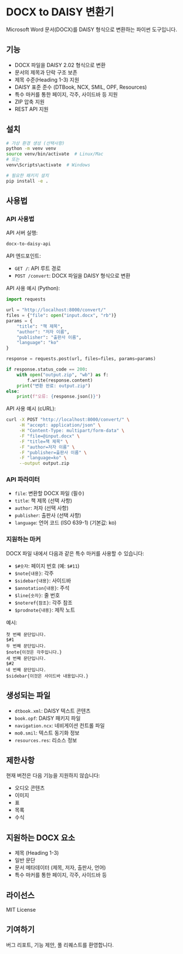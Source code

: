 # DOCX to DAISY 변환기

Microsoft Word 문서(DOCX)를 DAISY 형식으로 변환하는 파이썬 도구입니다.

## 기능

- DOCX 파일을 DAISY 2.02 형식으로 변환
- 문서의 제목과 단락 구조 보존
- 제목 수준(Heading 1-3) 지원
- DAISY 표준 준수 (DTBook, NCX, SMIL, OPF, Resources)
- 특수 마커를 통한 페이지, 각주, 사이드바 등 지원
- ZIP 압축 지원
- REST API 지원

## 설치

```bash
# 가상 환경 생성 (선택사항)
python -m venv venv
source venv/bin/activate  # Linux/Mac
# 또는
venv\Scripts\activate  # Windows

# 필요한 패키지 설치
pip install -e .
```

## 사용법

### API 사용법

API 서버 실행:
```bash
docx-to-daisy-api
```

API 엔드포인트:
- `GET /`: API 루트 경로
- `POST /convert`: DOCX 파일을 DAISY 형식으로 변환

API 사용 예시 (Python):
```python
import requests

url = "http://localhost:8000/convert/"
files = {"file": open("input.docx", "rb")}
params = {
    "title": "책 제목",
    "author": "저자 이름",
    "publisher": "출판사 이름",
    "language": "ko"
}

response = requests.post(url, files=files, params=params)

if response.status_code == 200:
    with open("output.zip", "wb") as f:
        f.write(response.content)
    print("변환 완료: output.zip")
else:
    print(f"오류: {response.json()}")
```

API 사용 예시 (cURL):
```bash
curl -X POST "http://localhost:8000/convert/" \
     -H "accept: application/json" \
     -H "Content-Type: multipart/form-data" \
     -F "file=@input.docx" \
     -F "title=책 제목" \
     -F "author=저자 이름" \
     -F "publisher=출판사 이름" \
     -F "language=ko" \
     --output output.zip
```

### API 파라미터

- `file`: 변환할 DOCX 파일 (필수)
- `title`: 책 제목 (선택 사항)
- `author`: 저자 (선택 사항)
- `publisher`: 출판사 (선택 사항)
- `language`: 언어 코드 (ISO 639-1) (기본값: ko)

### 지원하는 마커

DOCX 파일 내에서 다음과 같은 특수 마커를 사용할 수 있습니다:

- `$#숫자`: 페이지 번호 (예: `$#11`)
- `$note{내용}`: 각주
- `$sidebar{내용}`: 사이드바
- `$annotation{내용}`: 주석
- `$line{숫자}`: 줄 번호
- `$noteref{참조}`: 각주 참조
- `$prodnote{내용}`: 제작 노트

예시:
```
첫 번째 문단입니다.
$#1
두 번째 문단입니다.
$note{이것은 각주입니다.}
세 번째 문단입니다.
$#2
네 번째 문단입니다.
$sidebar{이것은 사이드바 내용입니다.}
```

## 생성되는 파일

- `dtbook.xml`: DAISY 텍스트 콘텐츠
- `book.opf`: DAISY 패키지 파일
- `navigation.ncx`: 네비게이션 컨트롤 파일
- `mo0.smil`: 텍스트 동기화 정보
- `resources.res`: 리소스 정보

## 제한사항

현재 버전은 다음 기능을 지원하지 않습니다:
- 오디오 콘텐츠
- 이미지
- 표
- 목록
- 수식

## 지원하는 DOCX 요소

- 제목 (Heading 1-3)
- 일반 문단
- 문서 메타데이터 (제목, 저자, 출판사, 언어)
- 특수 마커를 통한 페이지, 각주, 사이드바 등

## 라이선스

MIT License

## 기여하기

버그 리포트, 기능 제안, 풀 리퀘스트를 환영합니다.